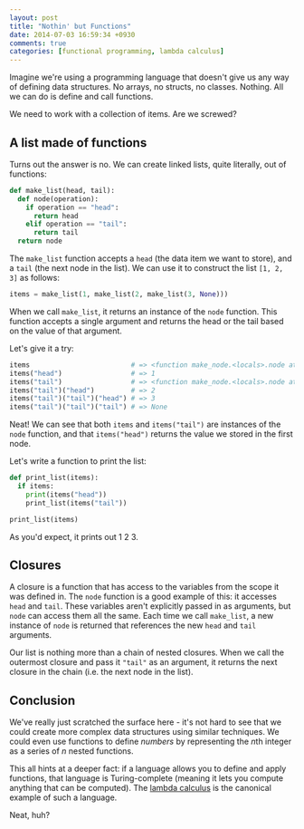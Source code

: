 ```yaml
---
layout: post
title: "Nothin' but Functions"
date: 2014-07-03 16:59:34 +0930
comments: true
categories: [functional programming, lambda calculus]
---
```


Imagine we're using a programming language that doesn't give us any way of defining data structures. No arrays, no structs, no classes. Nothing. All we can do is define and call functions.

We need to work with a collection of items. Are we screwed?

<!-- more -->

A list made of functions
------------------------

Turns out the answer is no. We can create linked lists, quite literally, out of functions:

``` python
def make_list(head, tail):
  def node(operation):
    if operation == "head":
      return head
    elif operation == "tail":
      return tail
  return node
```

The `make_list` function accepts a `head` (the data item we want to store), and a `tail` (the next node in the list). We can use it to construct the list `[1, 2, 3]` as follows:

``` python
items = make_list(1, make_list(2, make_list(3, None)))
```

When we call `make_list`, it returns an instance of the `node` function. This function accepts a single argument and returns the head or the tail based on the value of that argument.

Let's give it a try:

``` python
items                         # => <function make_node.<locals>.node at 0x10987e598>
items("head")                 # => 1
items("tail")                 # => <function make_node.<locals>.node at 0x10987e620>
items("tail")("head")         # => 2
items("tail")("tail")("head") # => 3
items("tail")("tail")("tail") # => None
```

Neat! We can see that both `items` and `items("tail")` are instances of the `node` function, and that `items("head")` returns the value we stored in the first node.

Let's write a function to print the list:

``` python
def print_list(items):
  if items:
    print(items("head"))
    print_list(items("tail"))

print_list(items)
```

As you'd expect, it prints out 1 2 3.

Closures
--------

A closure is a function that has access to the variables from the scope it was defined in. The `node` function is a good example of this: it accesses `head` and `tail`. These variables aren't explicitly passed in as arguments, but `node` can access them all the same. Each time we call `make_list`, a new instance of `node` is returned that references the new `head` and `tail` arguments.

Our list is nothing more than a chain of nested closures. When we call the outermost closure and pass it `"tail"` as an argument, it returns the next closure in the chain (i.e. the next node in the list).

Conclusion
----------

We've really just scratched the surface here - it's not hard to see that we could create more complex data structures using similar techniques. We could even use functions to define *numbers* by representing the *n*th integer as a series of *n* nested functions.

This all hints at a deeper fact: if a language allows you to define and apply functions, that language is Turing-complete (meaning it lets you compute anything that can be computed). The [lambda calculus](http://palmstroem.blogspot.com.au/2012/05/lambda-calculus-for-absolute-dummies.html) is the canonical example of such a language.

Neat, huh?
